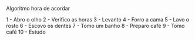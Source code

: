 Algoritmo hora de acordar

1 - Abro o olho
2 - Verifico as horas
3 - Levanto
4 - Forro a cama 
5 - Lavo o rosto
6 - Escovo os dentes
7 - Tomo um banho 
8 - Preparo café
9 - Tomo café 
10 - Estudo